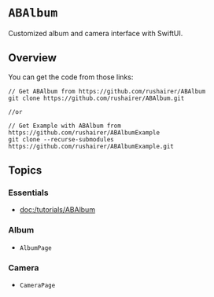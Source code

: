 # ``ABAlbum``

Customized album and camera interface with SwiftUI.

## Overview

You can get the code from those links:

```shell
// Get ABAlbum from https://github.com/rushairer/ABAlbum
git clone https://github.com/rushairer/ABAlbum.git

//or

// Get Example with ABAlbum from https://github.com/rushairer/ABAlbumExample
git clone --recurse-submodules https://github.com/rushairer/ABAlbumExample.git
```

## Topics

### Essentials

- <doc:/tutorials/ABAlbum>


### Album

- ``AlbumPage``


### Camera

- ``CameraPage``
